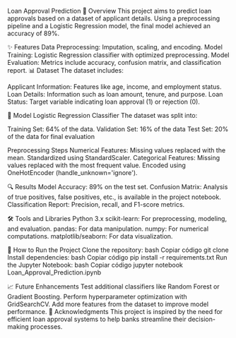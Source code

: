 Loan Approval Prediction
📄 Overview
This project aims to predict loan approvals based on a dataset of applicant details. Using a preprocessing pipeline and a Logistic Regression model, the final model achieved an accuracy of 89%.

✨ Features
Data Preprocessing: Imputation, scaling, and encoding.
Model Training: Logistic Regression classifier with optimized preprocessing.
Model Evaluation: Metrics include accuracy, confusion matrix, and classification report.
📊 Dataset
The dataset includes:

Applicant Information: Features like age, income, and employment status.
Loan Details: Information such as loan amount, tenure, and purpose.
Loan Status: Target variable indicating loan approval (1) or rejection (0).


🧠 Model
Logistic Regression Classifier
The dataset was split into:

Training Set: 64% of the data.
Validation Set: 16% of the data
Test Set: 20% of the data for final evaluation

Preprocessing Steps
Numerical Features:
Missing values replaced with the mean.
Standardized using StandardScaler.
Categorical Features:
Missing values replaced with the most frequent value.
Encoded using OneHotEncoder (handle_unknown='ignore').

🔍 Results
Model Accuracy: 89% on the test set.
Confusion Matrix: Analysis of true positives, false positives, etc., is available in the project notebook.
Classification Report: Precision, recall, and F1-score metrics.

🛠️ Tools and Libraries
Python 3.x
scikit-learn: For preprocessing, modeling, and evaluation.
pandas: For data manipulation.
numpy: For numerical computations.
matplotlib/seaborn: For data visualization.

🚀 How to Run the Project
Clone the repository:
bash
Copiar código
git clone <repository-url>
Install dependencies:
bash
Copiar código
pip install -r requirements.txt
Run the Jupyter Notebook:
bash
Copiar código
jupyter notebook Loan_Approval_Prediction.ipynb

📈 Future Enhancements
Test additional classifiers like Random Forest or Gradient Boosting.
Perform hyperparameter optimization with GridSearchCV.
Add more features from the dataset to improve model performance.
🙌 Acknowledgments
This project is inspired by the need for efficient loan approval systems to help banks streamline their decision-making processes.
